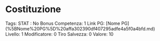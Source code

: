 # Costituzione

Tags: STAT
: No
Bonus Competenza: 1
Link PG: [Nome PG] (%5BNome%20PG%5D%20affa302390df407295adfe4a5f0a4bfd.md)
Livello: 1
Modificatore: 0
Tiro Salvezza: 0
Valore: 10